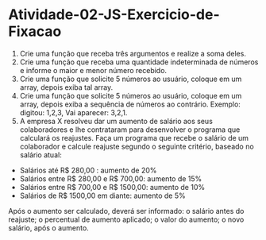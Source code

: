 # Atividade-02-JS-Exercicio-de-Fixacao

1) Crie uma função que receba três argumentos e realize a soma deles.
2) Crie uma função que receba uma quantidade indeterminada de números e informe o maior e menor número recebido.
3) Crie uma função que solicite 5 números ao usuário, coloque em um array, depois exiba tal array. 
4) Crie uma função que solicite 5 números ao usuário, coloque em um array,  depois exiba a sequência de números ao contrário.
Exemplo: digitou: 1,2,3, Vai aparecer: 3,2,1.
5) A empresa X resolveu dar um aumento de salário aos seus
colaboradores e lhe contrataram para desenvolver o programa que calculará os
reajustes. Faça um programa que recebe o salário de um colaborador e calcule
reajuste segundo o seguinte critério, baseado no salário atual: 
  - Salários até R$ 280,00 : aumento de 20% 
  - Salários entre R$ 280,00 e R$ 700,00: aumento de 15% 
  - Salários entre R$ 700,00 e R$ 1500,00: aumento de 10%
  - Salários de R$ 1500,00 em diante: aumento de 5% 

Após o aumento ser calculado, deverá ser informado: o salário antes do
reajuste; o percentual de aumento aplicado; o valor do aumento; o novo
salário, após o aumento.
